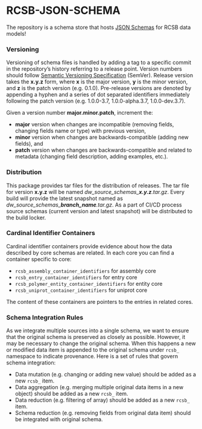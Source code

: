 # RCSB-JSON-SCHEMA
The repository is a schema store that hosts [JSON Schemas](http://json-schema.org/latest/json-schema-core.html)
for RCSB data models!

### Versioning
Versioning of schema files is handled by adding a tag to a specific commit in the repository’s history referring
to a release point. Version numbers should follow [Semantic Versioning Specification](https://semver.org/#semantic-versioning-specification-semver)
(SemVer). Release version takes the **x.y.z** form, where **x** is the major version, **y** is the minor version,
and **z** is the patch version (e.g. 0.1.0). Pre-release versions are denoted by appending a hyphen and a series
of dot separated identifiers immediately following the patch version (e.g. 1.0.0-3.7, 1.0.0-alpha.3.7, 1.0.0-dev.3.7).

Given a version number **major.minor.patch**, increment the:

- **major** version when changes are incompatible (removing fields, changing fields name or type) with previous version,
- **minor** version when changes are backwards-compatible (adding new fields), and
- **patch** version when changes are backwards-compatible and related to metadata (changing field description, adding examples, etc.).

### Distribution
This package provides tar files for the distribution of releases. The tar file for version **x.y.z** will be named
*dw_source_schemas_**x.y.z**.tar.gz*. Every build will provide the latest snapshot named as
*dw_source_schemas_**branch_name**.tar.gz*. As a part of CI/CD process source schemas
(current version and latest snapshot) will be distributed to the build locker.

### Cardinal Identifier Containers
Cardinal identifier containers provide evidence about how the data described by core schemas are related.
In each core you can find a container specific to core:
 - `rcsb_assembly_container_identifiers` for assembly core
 - `rcsb_entry_container_identifiers` for entry core
 - `rcsb_polymer_entity_container_identifiers` for entity core
 - `rcsb_uniprot_container_identifiers` for uniprot core

The content of these containers are pointers to the entries in related cores.

### Schema Integration Rules
As we integrate multiple sources into a single schema, we want to ensure that the original schema is preserved
as closely as possible. However, it may be necessary to change the original schema. When this happens a new or modified
data item is appended to the original schema under `rcsb_` namespace to indicate provenance. Here is a set of rules that
govern schema integration:
  - Data mutation (e.g. changing or adding new value) should be added as a new `rcsb_` item.
  - Data aggregation (e.g. merging multiple original data items in a new object) should be added as a new `rcsb_` item.
  - Data reduction (e.g. filtering of array) should be added as a new `rcsb_` item.
  - Schema reduction (e.g. removing fields from original data item) should be integrated with original schema.

